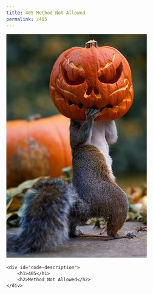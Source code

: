 ```yaml
---
title: 405 Method Not Allowed
permalink: /405
---
```

<div class="status-page-container">
<div>
    <img src="/assets/img/code/405.jpg" alt="405 Method Not Allowed" />

    <div id="code-description">
        <h1>405</h1>
        <h2>Method Not Allowed</h2>
    </div>
</div>
</div>

